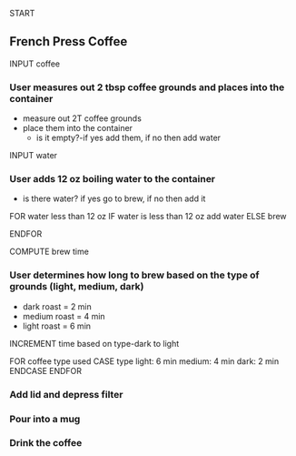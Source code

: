 START

## French Press Coffee

<!--function brewCoffee() {

var grounds = 2T;
var container = (coffee, water); -->

INPUT coffee

### User measures out 2 tbsp coffee grounds and places into the container
  * measure out 2T coffee grounds
  * place them into the container
     * is it empty?-if yes add them, if no then add water

<!--
    if (container = empty) {
    return "add grounds";
    } else {
    return "add water"
    }

function coffeeType(type) {
  let type = ("light", "medium", "dark")
} -->

INPUT water
### User adds 12 oz boiling water to the container
  * is there water? if yes go to brew, if no then add it
  
  FOR water less than 12 oz
    IF water is less than 12 oz add water
    ELSE brew
    
  <!--for (i=0, i<12, i++) {
    if (i
    -->
  ENDFOR
  
COMPUTE brew time
### User determines how long to brew based on the type of grounds (light, medium, dark)
  * dark roast = 2 min
  * medium roast = 4 min
  * light roast = 6 min

INCREMENT time based on type-dark to light

  FOR coffee type used
    CASE type
      light: 6 min
      medium: 4 min
      dark: 2 min
      ENDCASE
  ENDFOR
  
<!-- brewTime(type, time) {
  const time = 120;
  
  for (type of coffeeType(type)) {
    if (type["1"]) {
      return time * 2;
      } else if (type["0"]) {
      return time * 3;
      } else {
      return time:
      } -->
      

### Add lid and depress filter

### Pour into a mug

### Drink the coffee
